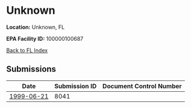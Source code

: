 # Unknown

**Location:** Unknown, FL

**EPA Facility ID:** 100000100687

[Back to FL Index](../../index.md)

## Submissions

| Date | Submission ID | Document Control Number |
|------|--------------|-------------------------|
| [1999-06-21](submissions/8041.md) | 8041 |  |
